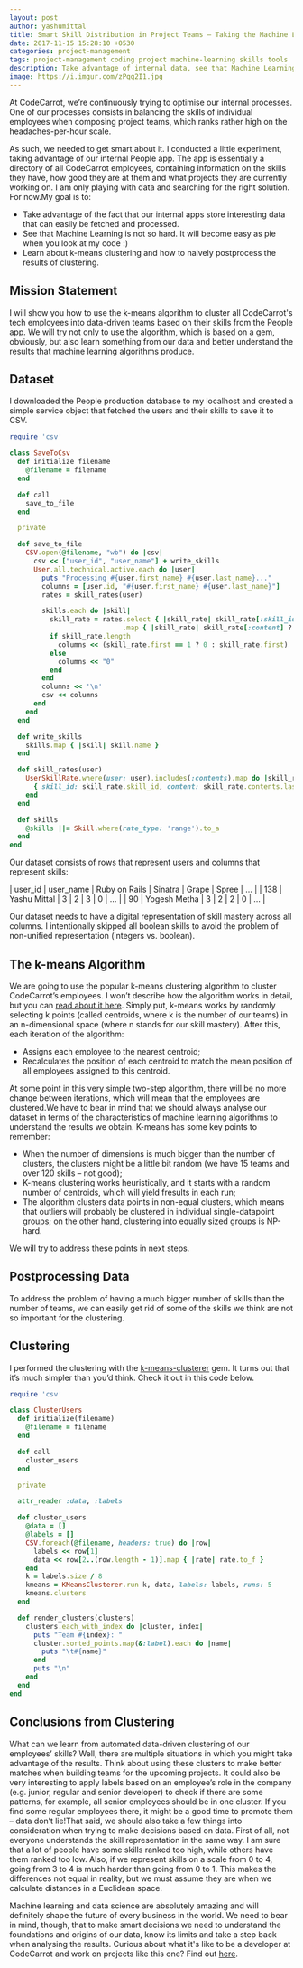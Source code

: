 ```yaml
---
layout: post
author: yashumittal
title: Smart Skill Distribution in Project Teams – Taking the Machine Learning Approach
date: 2017-11-15 15:28:10 +0530
categories: project-management
tags: project-management coding project machine-learning skills tools
description: Take advantage of internal data, see that Machine Learning is not so hard, and learn about k-means clustering in this hands-on guide.
image: https://i.imgur.com/zPqq2I1.jpg
---
```


At CodeCarrot, we’re continuously trying to optimise our internal processes. One of our processes consists in balancing the skills of individual employees when composing project teams, which ranks rather high on the headaches-per-hour scale.

As such, we needed to get smart about it. I conducted a little experiment, taking advantage of our internal People app. The app is essentially a directory of all CodeCarrot employees, containing information on the skills they have, how good they are at them and what projects they are currently working on. I am only playing with data and searching for the right solution. For now.My goal is to:

* Take advantage of the fact that our internal apps store interesting data that can easily be fetched and processed.
* See that Machine Learning is not so hard. It will become easy as pie when you look at my code :)
* Learn about k-means clustering and how to naively postprocess the results of clustering.

## Mission Statement

I will show you how to use the k-means algorithm to cluster all CodeCarrot's tech employees into data-driven teams based on their skills from the People app. We will try not only to use the algorithm, which is based on a gem, obviously, but also learn something from our data and better understand the results that machine learning algorithms produce.

## Dataset

I downloaded the People production database to my localhost and created a simple service object that fetched the users and their skills to save it to CSV.


```rb
require 'csv'

class SaveToCsv
  def initialize filename
    @filename = filename
  end

  def call
    save_to_file
  end

  private

  def save_to_file
    CSV.open(@filename, "wb") do |csv|
      csv << ["user_id", "user_name"] + write_skills
      User.all.technical.active.each do |user|
        puts "Processing #{user.first_name} #{user.last_name}..."
        columns = [user.id, "#{user.first_name} #{user.last_name}"]
        rates = skill_rates(user)

        skills.each do |skill|
          skill_rate = rates.select { |skill_rate| skill_rate[:skill_id] == skill.id }
                            .map { |skill_rate| skill_rate[:content] ? skill_rate[:content].rate : 0 }
          if skill_rate.length
            columns << (skill_rate.first == 1 ? 0 : skill_rate.first)
          else
            columns << "0"
          end
        end
        columns << '\n'
        csv << columns
      end
    end
  end

  def write_skills
    skills.map { |skill| skill.name }
  end

  def skill_rates(user)
    UserSkillRate.where(user: user).includes(:contents).map do |skill_rate|
      { skill_id: skill_rate.skill_id, content: skill_rate.contents.last }
    end
  end

  def skills
    @skills ||= Skill.where(rate_type: 'range').to_a
  end
end
```

Our dataset consists of rows that represent users and columns that represent skills:


| user_id | user_name | Ruby on Rails | Sinatra | Grape | Spree | ... |
| 138 | Yashu Mittal | 3 | 2 | 3 | 0 | ... |
| 90 | Yogesh Metha | 3 | 2 | 2 | 0 | ... |

Our dataset needs to have a digital representation of skill mastery across all columns. I intentionally skipped all boolean skills to avoid the problem of non-unified representation (integers vs. boolean).

## The k-means Algorithm

We are going to use the popular k-means clustering algorithm to cluster CodeCarrot’s employees. I won’t describe how the algorithm works in detail, but you can [read about it here](//en.wikipedia.org/wiki/K-means_clustering). Simply put, k-means works by randomly selecting k points (called centroids, where k is the number of our teams) in an n-dimensional space (where n stands for our skill mastery). After this, each iteration of the algorithm:

* Assigns each employee to the nearest centroid;
* Recalculates the position of each centroid to match the mean position of all employees assigned to this centroid.

At some point in this very simple two-step algorithm, there will be no more change between iterations, which will mean that the employees are clustered.We have to bear in mind that we should always analyse our dataset in terms of the characteristics of machine learning algorithms to understand the results we obtain. K-means has some key points to remember:

* When the number of dimensions is much bigger than the number of clusters, the clusters might be a little bit random (we have 15 teams and over 120 skills – not good);
* K-means clustering works heuristically, and it starts with a random number of centroids, which will yield fresults in each run;
* The algorithm clusters data points in non-equal clusters, which means that outliers will probably be clustered in individual single-datapoint groups; on the other hand, clustering into equally sized groups is NP-hard.

We will try to address these points in next steps.

## Postprocessing Data

To address the problem of having a much bigger number of skills than the number of teams, we can easily get rid of some of the skills we think are not so important for the clustering.

## Clustering

I performed the clustering with the [k-means-clusterer](//github.com/gbuesing/kmeans-clusterer) gem. It turns out that it’s much simpler than you’d think. Check it out in this code below.

```rb
require 'csv'

class ClusterUsers
  def initialize(filename)
    @filename = filename
  end

  def call
    cluster_users    
  end

  private

  attr_reader :data, :labels

  def cluster_users
    @data = []
    @labels = []
    CSV.foreach(@filename, headers: true) do |row|
      labels << row[1]
      data << row[2..(row.length - 1)].map { |rate| rate.to_f }
    end
    k = labels.size / 8
    kmeans = KMeansClusterer.run k, data, labels: labels, runs: 5
    kmeans.clusters
  end

  def render_clusters(clusters)
    clusters.each_with_index do |cluster, index|
      puts "Team #{index}: "
      cluster.sorted_points.map(&:label).each do |name|
        puts "\t#{name}"
      end
      puts "\n"
    end
  end
end
```

## Conclusions from Clustering

What can we learn from automated data-driven clustering of our employees’ skills? Well, there are multiple situations in which you might take advantage of the results. Think about using these clusters to make better matches when building teams for the upcoming projects. It could also be very interesting to apply labels based on an employee’s role in the company (e.g. junior, regular and senior developer) to check if there are some patterns, for example, all senior employees should be in one cluster. If you find some regular employees there, it might be a good time to promote them – data don’t lie!That said, we should also take a few things into consideration when trying to make decisions based on data. First of all, not everyone understands the skill representation in the same way. I am sure that a lot of people have some skills ranked too high, while others have them ranked too low. Also, if we represent skills on a scale from 0 to 4, going from 3 to 4 is much harder than going from 0 to 1. This makes the differences not equal in reality, but we must assume they are when we calculate distances in a Euclidean space.

Machine learning and data science are absolutely amazing and will definitely shape the future of every business in the world. We need to bear in mind, though, that to make smart decisions we need to understand the foundations and origins of our data, know its limits and take a step back when analysing the results. Curious about what it's like to be a developer at CodeCarrot and work on projects like this one? Find out [here](/recruitment-infopack-for-developers).
